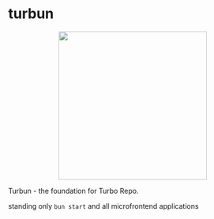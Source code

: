 # turbun

<p align="center">
  <img width="auto" height="300" src="https://i.hizliresim.com/g73p8ot.png">
</p>

Turbun - the foundation for Turbo Repo.

standing only ```bun start``` and all microfrontend applications 
